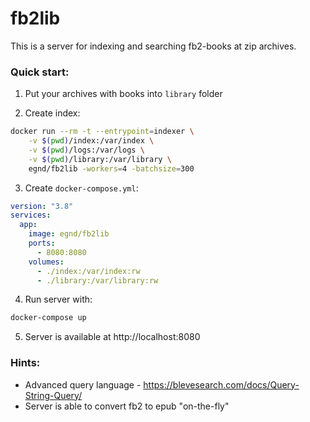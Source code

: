 # fb2lib

This is a server for indexing and searching fb2-books at zip archives.

### Quick start:
1. Put your archives with books into ```library``` folder

2. Create index:
```bash
docker run --rm -t --entrypoint=indexer \
    -v $(pwd)/index:/var/index \
    -v $(pwd)/logs:/var/logs \
    -v $(pwd)/library:/var/library \
    egnd/fb2lib -workers=4 -batchsize=300
```

3. Create ```docker-compose.yml```:
```yaml
version: "3.8"
services:
  app:
    image: egnd/fb2lib
    ports:
      - 8080:8080
    volumes:
      - ./index:/var/index:rw
      - ./library:/var/library:rw
```

4. Run server with:
```bash
docker-compose up
```

5. Server is available at http://localhost:8080

### Hints:
* Advanced query language - https://blevesearch.com/docs/Query-String-Query/
* Server is able to convert fb2 to epub "on-the-fly"
